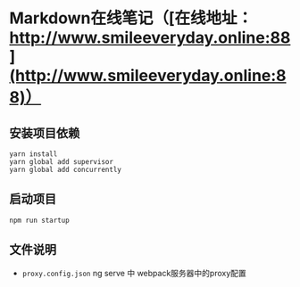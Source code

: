 # Markdown在线笔记（[在线地址：http://www.smileeveryday.online:88](http://www.smileeveryday.online:88)）
## 安装项目依赖
```shell
yarn install
yarn global add supervisor
yarn global add concurrently
```
## 启动项目
```shell
npm run startup
```
## 文件说明
- `proxy.config.json` ng serve 中 webpack服务器中的proxy配置
